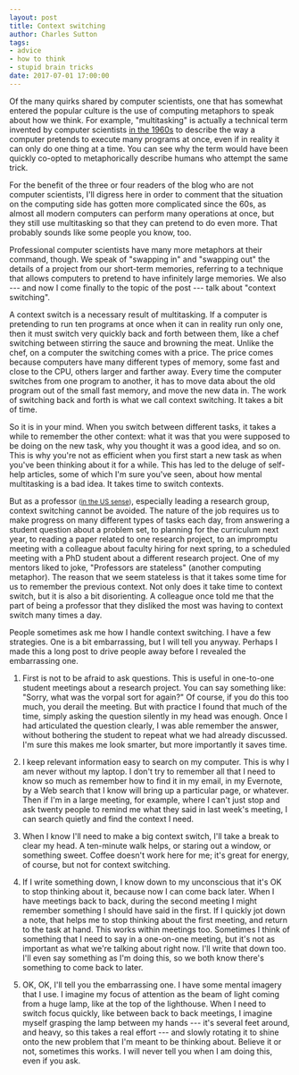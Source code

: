 ```yaml
---
layout: post
title: Context switching
author: Charles Sutton
tags:
- advice
- how to think
- stupid brain tricks
date: 2017-07-01 17:00:00
---
```


Of the many quirks shared by computer scientists, one that has somewhat entered the popular culture is the use of computing metaphors to speak about how we think. For example, "multitasking" is actually a technical term invented by computer scientists [in the 1960s](https://en.wikipedia.org/wiki/Computer_multitasking) to describe the way a computer pretends to execute many programs at once, even if in reality it can only do one thing at a time. You can see why the term would have been quickly co-opted to metaphorically describe humans who attempt the same trick.

For the benefit of the three or four readers of the blog who are not computer scientists, I'll digress here in order to comment that the situation on the computing side has gotten more complicated since the 60s, as almost all modern computers can perform many operations at once, but they still use multitasking so that they can pretend to do even more. That probably sounds like some people you know, too.

Professional computer scientists have many more metaphors at their command, though. We speak of "swapping in" and "swapping out" the details of a project from our short-term memories, referring to a technique that allows computers to pretend to have infinitely large memories. We also --- and now I come finally to the topic of the post --- talk about "context switching".

A context switch is a necessary result of multitasking. If a computer is pretending to run ten programs at once when it can in reality run only one, then it must switch very quickly back and forth between them, like a chef switching between stirring the sauce and browning the meat. Unlike the chef, on a computer the switching comes with a price. The price comes because computers have many different types of memory, some fast and close to the CPU, others larger and farther away.  Every time the computer switches from one program to another, it has to move data about the old program out of the small fast memory, and move the new data in. The work of switching back and forth is what we call context switching. It takes a bit of time.

So it is in your mind. When you switch between different tasks, it takes a while to remember the other context: what it was that you were supposed to be doing on the new task, why you thought it was a good idea, and so on. This is why you're not as efficient when you first start a new task as when you've been thinking about it for a while. This has led to the deluge of self-help articles, some of which I'm sure you've seen, about how mental multitasking is a bad idea. It takes time to switch contexts.

But as a professor <small>([in the US sense](http://www.theexclusive.org/2013/08/academic-ranks-in-us-and-uk.html))</small>, especially leading a research group, context switching cannot be avoided. The nature of the job requires us to make progress on many different types of tasks each day, from answering a student question about a problem set, to planning for the curriculum next year, to reading a paper related to one research project, to an impromptu meeting with a colleague about faculty hiring for next spring, to a scheduled meeting with a PhD student about a different research project. One of my mentors liked to joke, "Professors are stateless" (another computing metaphor). The reason that we seem stateless is that it takes some time for us to remember the previous context. Not only does it take time to context switch, but it is also a bit disorienting. A colleague once told me that the part of being a professor that they disliked the most was having to context switch many times a day.

People sometimes ask me how I handle context switching. I have a few strategies. One is a bit embarrassing, but I will tell you anyway. Perhaps I made this a long post to drive people away before I revealed the embarrassing one.

1. First is not to be afraid to ask questions. This is useful in one-to-one student meetings about a research project. You can say something like: "Sorry, what was the vorpal sort for again?" Of course, if you do this too much, you derail the meeting. But with practice I found that much of the time, simply asking the question silently in my head was enough. Once I had articulated the question clearly, I was able remember the answer, without bothering the student to repeat what we had already discussed. I'm sure this makes me look smarter, but more importantly it saves time.

1. I keep relevant information easy to search on my computer. This is why I am never without my laptop. I don't try to remember all that I need to know so much as remember how to find it in my email, in my Evernote, by a Web search that I know will bring up a particular page, or whatever. Then if I'm in a large meeting, for example, where I can't just stop and ask twenty people to remind me what they said in last week's meeting, I can search quietly and find the context I need.

1. When I know I'll need to make a big context switch, I'll take a break to clear my head. A ten-minute walk helps, or staring out a window, or something sweet. Coffee doesn't work here for me; it's great for energy, of course, but not for context switching.

1. If I write something down, I know down to my unconscious that it's OK to stop thinking about it, because now I can come back later. When I have meetings back to back, during the second meeting I might remember something I should have said in the first. If I quickly jot down a note, that helps me to stop thinking about the first meeting, and return to the task at hand. This works within meetings too. Sometimes I think of something that I need to say in a one-on-one meeting, but it's not as important as what we're talking about right now. I'll write that down too. I'll even say something as I'm doing this, so we both know there's something to come back to later.

1. OK, OK, I'll tell you the embarrassing one. I have some mental imagery that I use. I imagine my focus of attention as the beam of light coming from a huge lamp, like at the top of the lighthouse. When I need to switch focus quickly, like between back to back meetings, I imagine myself grasping the lamp between my hands --- it's several feet around, and heavy, so this takes a real effort --- and slowly rotating it to shine onto the new problem that I'm meant to be thinking about. Believe it or not, sometimes this works. I will never tell you when I am doing this, even if you ask.
